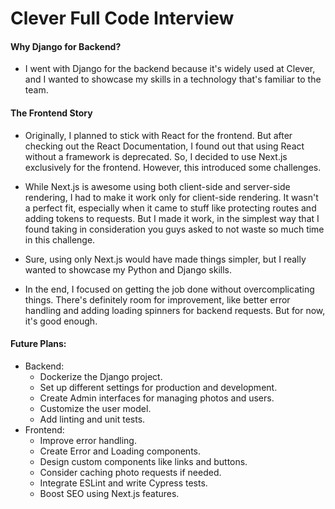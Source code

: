 # Clever Full Code Interview

#### Why Django for Backend?
  - I went with Django for the backend because it's widely used at Clever, and I wanted to showcase my skills in a technology that's familiar to the team.
#### The Frontend Story
  - Originally, I planned to stick with React for the frontend. But after checking out the React Documentation, I found out that using React without a framework is deprecated. So, I decided to use Next.js exclusively for the frontend. However, this introduced some challenges.
  
  - While Next.js is awesome using both client-side and server-side rendering, I had to make it work only for client-side rendering. It wasn't a perfect fit, especially when it came to stuff like protecting routes and adding tokens to requests. But I made it work, in the simplest way that I found taking in consideration you guys asked to not waste so much time in this challenge.

  - Sure, using only Next.js would have made things simpler, but I really wanted to showcase my Python and Django skills.

  - In the end, I focused on getting the job done without overcomplicating things. There's definitely room for improvement, like better error handling and adding loading spinners for backend requests. But for now, it's good enough.

#### Future Plans:
- Backend:
    - Dockerize the Django project.
    - Set up different settings for production and development.
    - Create Admin interfaces for managing photos and users.
    - Customize the user model.
    - Add linting and unit tests.
- Frontend:
    - Improve error handling.
    - Create Error and Loading components.
    - Design custom components like links and buttons.
    - Consider caching photo requests if needed.
    - Integrate ESLint and write Cypress tests.
    - Boost SEO using Next.js features.